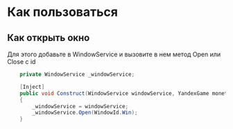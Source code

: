 ﻿# Как пользоваться

## Как открыть окно
Для этого добавьте в WindowService и вызовите в нем метод Open или Close с id

```C#
    private WindowService _windowService;

    [Inject]
    public void Construct(WindowService windowService, YandexGame monetization)
    {
        _windowService = windowService;
        _windowService.Open(WindowId.Win);
    }
```
